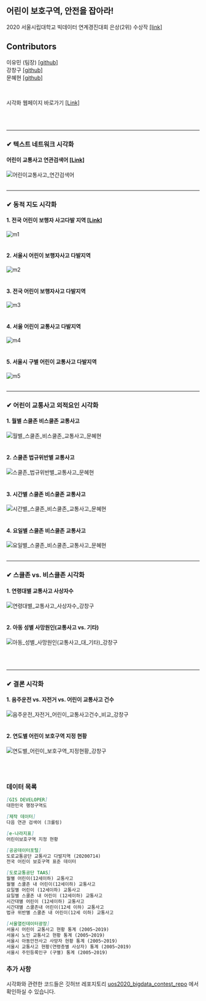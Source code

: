 ## 어린이 보호구역, 안전을 잡아라!
2020 서울시립대학교 빅데이터 연계경진대회 은상(2위) 수상작 [[link]](https://www.uos.ac.kr/korNotice/view.do?list_id=scien01&seq=1063&sort=2&epTicket=ST-324536-IZdLxCDKLrMHdf4pyjBnR4HFsZbmePB0bPm-22)

## Contributors
이유민 (팀장)  [[github]](https://github.com/yourmean) <br>
강창구         [[github]](https://github.com/rxdcxdrnine) <br>
문혜현         [[github]](https://github.com/angelfox4)

<br>

시각화 웹페이지 바로가기 [[Link]](https://yourmean.github.io/uos2020_bigdata_contest) 

<br><br>

---

### ✔ 텍스트 네트워크 시각화
#### 어린이 교통사고 연관검색어 [[Link]](https://angelfox4.github.io/Portfolio/network/)
![어린이교통사고_연간검색어](https://user-images.githubusercontent.com/55529646/100466444-46b05400-3114-11eb-949f-8319463a73fb.png)
<br><br>

---

### ✔ 동적 지도 시각화
#### 1. 전국 어린이 보행자 사고다발 지역 [[Link]](https://yourmean.github.io/map_11/)
![m1](https://user-images.githubusercontent.com/55529646/100493822-56648280-317e-11eb-92eb-d410629932e6.PNG)
<br><br>
#### 2. 서울시 어린이 보행자사고 다발지역
![m2](https://user-images.githubusercontent.com/55529646/100493823-5795af80-317e-11eb-9709-6b20bea8dde6.PNG)
<br><br>
#### 3. 전국 어린이 보행자사고 다발지역
![m3](https://user-images.githubusercontent.com/55529646/100493824-5795af80-317e-11eb-842b-c39565bdba90.PNG)
<br><br>
#### 4. 서울 어린이 교통사고 다발지역
![m4](https://user-images.githubusercontent.com/55529646/100493825-58c6dc80-317e-11eb-9f83-97eda8506de2.PNG)
<br><br>
#### 5. 서울시 구별 어린이 교통사고 다발지역
![m5](https://user-images.githubusercontent.com/55529646/100493826-58c6dc80-317e-11eb-8dcb-5bde9c67b341.PNG)
<br>
<br>

---
### ✔ 어린이 교통사고 외적요인 시각화
#### 1. 월별 스쿨존 비스쿨존 교통사고
![월별_스쿨존_비스쿨존_교통사고_문혜현](https://user-images.githubusercontent.com/55529646/100466450-47e18100-3114-11eb-9cd2-8da654499fca.PNG)
<br><br>
#### 2. 스쿨존 법규위반별 교통사고 
![스쿨존_법규위반별_교통사고_문혜현](https://user-images.githubusercontent.com/55529646/100466438-44e69080-3114-11eb-85b8-a1d056edf75b.PNG)
<br><br>
#### 3. 시간별 스쿨존 비스쿨존 교통사고
![시간별_스쿨존_비스쿨존_교통사고_문혜현](https://user-images.githubusercontent.com/55529646/100466441-4617bd80-3114-11eb-8908-a73695f1915f.PNG)
<br><br>
#### 4. 요일별 스쿨존 비스쿨존 교통사고
![요일별_스쿨존_비스쿨존_교통사고_문혜현](https://user-images.githubusercontent.com/55529646/100466449-47e18100-3114-11eb-84eb-c8984d8c7513.PNG)
<br>
<br>


---
### ✔ 스쿨존 vs. 비스쿨존 시각화
#### 1. 연령대별 교통사고 사상자수
![연령대별_교통사고_사상자수_강창구](https://user-images.githubusercontent.com/55529646/101240174-f303c300-3730-11eb-8ebb-64ec11c4c50a.png)
<br><br>
#### 2. 아동 성별 사망원인(교통사고 vs. 기타)
![아동_성별_사망원인(교통사고_대_기타)_강창구](https://user-images.githubusercontent.com/55529646/101240172-f1d29600-3730-11eb-8313-18600ceb891f.png)

<br><br>


---
### ✔ 결론 시각화
#### 1. 음주운전 vs. 자전거 vs. 어린이 교통사고 건수 
![음주운전_자전거_어린이_교통사고건수_비교_강창구](https://user-images.githubusercontent.com/55529646/101240175-f39c5980-3730-11eb-96cf-54420c3fc23b.png)
<br><br>
#### 2. 연도별 어린이 보호구역 지정 현황
![연도별_어린이_보호구역_지정현황_강창구](https://raw.githubusercontent.com/yourmean/uos2020_bigdata_contest/master/image/%EC%97%B0%EB%8F%84%EB%B3%84_%EC%96%B4%EB%A6%B0%EC%9D%B4_%EB%B3%B4%ED%98%B8%EA%B5%AC%EC%97%AD_%EC%A7%80%EC%A0%95%EC%88%98_%EA%B0%95%EC%B0%BD%EA%B5%AC.png?token=AMCQKTGTY7XXFVHPYXJDCZ273CH6I)
<br><br>

<br>


### 데이터 목록
```markdown
[GIS DEVELOPER] 
대한민국 행정구역도

[제작 데이터] 
다음 연관 검색어 (크롤링)

[e-나라지표] 
어린이보호구역 지정 현황

[공공데이터포털]
도로교통공단 교통사고 다발지역 (20200714)
전국 어린이 보호구역 표준 데이터

[도로교통공단 TAAS]
월별 어린이(12세이하) 교통사고 
월별 스쿨존 내 어린이(12세이하) 교통사고 
요일별 어린이 (12세이하) 교통사고 
요일별 스쿨존 내 어린이 (12세이하) 교통사고 
시간대별 어린이 (12세이하) 교통사고 
시간대별 스쿨존내 어린이(12세 이하) 교통사고 
법규 위반별 스쿨존 내 어린이(12세 이하) 교통사고

[서울열린데이터광장] 
서울시 어린이 교통사고 현황 통계 (2005~2019)
서울시 노인 교통사고 현황 통계 (2005~2019) 
서울시 아동안전사고 사망자 현황 통계 (2005~2019) 
서울시 교통사고 현황(연령층별 사상자) 통계 (2005~2019) 
서울시 주민등록인구 (구별) 통계 (2005~2019)
```

### 추가 사항
시각화와 관련한 코드들은 깃허브 레포지토리 [uos2020_bigdata_contest_repo](https://github.com/yourmean/uos2020_bigdata_contest) 에서 확인하실 수 있습니다.
